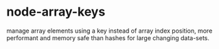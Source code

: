 node-array-keys
===============

manage array elements using a key instead of array index position, more performant and memory safe than hashes for large changing data-sets.
